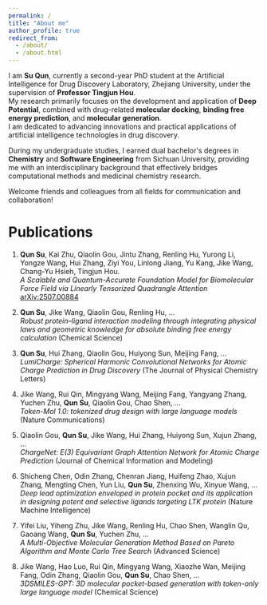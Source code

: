 ```yaml
---
permalink: /
title: "About me"
author_profile: true
redirect_from: 
  - /about/
  - /about.html
---
```


I am **Su Qun**, currently a second-year PhD student at the Artificial Intelligence for Drug Discovery Laboratory, Zhejiang University, under the supervision of **Professor Tingjun Hou**.  
My research primarily focuses on the development and application of **Deep Potential**, combined with drug-related **molecular docking**, **binding free energy prediction**, and **molecular generation**.  
I am dedicated to advancing innovations and practical applications of artificial intelligence technologies in drug discovery.

During my undergraduate studies, I earned dual bachelor's degrees in **Chemistry** and **Software Engineering** from Sichuan University, providing me with an interdisciplinary background that effectively bridges computational methods and medicinal chemistry research.

Welcome friends and colleagues from all fields for communication and collaboration!

# Publications

1. **Qun Su**, Kai Zhu, Qiaolin Gou, Jintu Zhang, Renling Hu, Yurong Li, Yongze Wang, Hui Zhang, Ziyi You, Linlong Jiang, Yu Kang, Jike Wang, Chang-Yu Hsieh, Tingjun Hou.  
   *A Scalable and Quantum-Accurate Foundation Model for Biomolecular Force Field via Linearly Tensorized Quadrangle Attention*  
   [arXiv:2507.00884](https://arxiv.org/abs/2507.00884)

2. **Qun Su**, Jike Wang, Qiaolin Gou, Renling Hu, ...  
   *Robust protein–ligand interaction modeling through integrating physical laws and geometric knowledge for absolute binding free energy calculation* (Chemical Science)

3. **Qun Su**, Hui Zhang, Qiaolin Gou, Huiyong Sun, Meijing Fang, ...  
   *LumiCharge: Spherical Harmonic Convolutional Networks for Atomic Charge Prediction in Drug Discovery* (The Journal of Physical Chemistry Letters)

4. Jike Wang, Rui Qin, Mingyang Wang, Meijing Fang, Yangyang Zhang, Yuchen Zhu, **Qun Su**, Qiaolin Gou, Chao Shen, ...  
   *Token-Mol 1.0: tokenized drug design with large language models* (Nature Communications)

5. Qiaolin Gou, **Qun Su**, Jike Wang, Hui Zhang, Huiyong Sun, Xujun Zhang, ...  
   *ChargeNet: E(3) Equivariant Graph Attention Network for Atomic Charge Prediction* (Journal of Chemical Information and Modeling)

6. Shicheng Chen, Odin Zhang, Chenran Jiang, Huifeng Zhao, Xujun Zhang, Mengting Chen, Yun Liu, **Qun Su**, Zhenxing Wu, Xinyue Wang, ...  
   *Deep lead optimization enveloped in protein pocket and its application in designing potent and selective ligands targeting LTK protein* (Nature Machine Intelligence)

7. Yifei Liu, Yiheng Zhu, Jike Wang, Renling Hu, Chao Shen, Wanglin Qu, Gaoang Wang, **Qun Su**, Yuchen Zhu, ...  
   *A Multi-Objective Molecular Generation Method Based on Pareto Algorithm and Monte Carlo Tree Search* (Advanced Science)

8. Jike Wang, Hao Luo, Rui Qin, Mingyang Wang, Xiaozhe Wan, Meijing Fang, Odin Zhang, Qiaolin Gou, **Qun Su**, Chao Shen, ...  
   *3DSMILES-GPT: 3D molecular pocket-based generation with token-only large language model* (Chemical Science)
